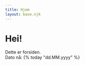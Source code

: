 ```yaml
---
title: Hjem
layout: base.njk
---
```


# Hei!

Dette er forsiden.  
Dato nå: {% today "dd.MM.yyyy" %}
